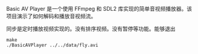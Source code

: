 Basic AV Player 是一个使用 FFmpeg 和 SDL2 库实现的简单音视频播放器。该项目演示了如何解码和播放音视频流。

同步是定时播放视频实现的。没有排序视频。没有暂停等功能。能够退出

```
make
./BasicAVPlayer ../../data/fly.avi
```